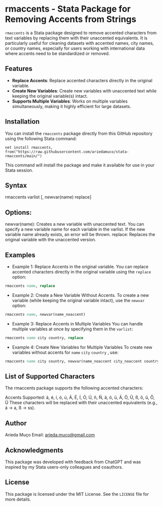 # rmaccents - Stata Package for Removing Accents from Strings

`rmaccents` is a Stata package designed to remove accented characters from text variables by replacing them with their unaccented equivalents. It is particularly useful for cleaning datasets with accented names, city names, or country names, especially for users working with international data where accents need to be standardized or removed.

## Features

- **Replace Accents**: Replace accented characters directly in the original variable.
- **Create New Variables**: Create new variables with unaccented text while keeping the original variable(s) intact.
- **Supports Multiple Variables**: Works on multiple variables simultaneously, making it highly efficient for large datasets.

## Installation

You can install the `rmaccents` package directly from this GitHub repository using the following Stata command:

```
net install rmaccents, from("https://raw.githubusercontent.com/ariedamuco/stata-rmaccents/main/")
```

This command will install the package and make it available for use in your Stata session.

## Syntax

rmaccents varlist [, newvar(name) replace]

##  Options:
newvar(name): Creates a new variable with unaccented text. You can specify a new variable name for each variable in the varlist. If the new variable name already exists, an error will be thrown.
replace: Replaces the original variable with the unaccented version.

## Examples
- Example 1: Replace Accents in the original variable.
You can replace accented characters directly in the original variable using the  `replace` option:

``` stata
rmaccents name, replace
```

- Example 2: Create a New Variable Without Accents.
To create a new variable (while keeping the original variable intact), use the  `newvar` option:

``` stata
rmaccents name, newvar(name_noaccent)
```

- Example 3: Replace Accents in Multiple Variables
You can handle multiple variables at once by specifying them in the  `varlist`:

``` stata
rmaccents name city country, replace
```

- Example 4: Create New Variables for Multiple Variables
To create new variables without accents for `name` `city` `country` , use:

``` stata
rmaccents name city country, newvar(name_noaccent city_noaccent country_noaccent)
```

## List of Supported Characters
The rmaccents package supports the following accented characters:

Accents Supported: á, é, í, ó, ú, Á, É, Í, Ó, Ú, ñ, Ñ, ä, ö, ü, Ä, Ö, Ü, ß, ő, ű, Ő, Ű
These characters will be replaced with their unaccented equivalents (e.g., á → a, ß → ss).

## Author
Arieda Muço
Email: arieda.muco@gmail.com

## Acknowledgments
This package was developed with feedback from ChatGPT and was inspired by my Stata users-only colleagues and coauthors.

## License
This package is licensed under the MIT License. See the `LICENSE` file for more details.


